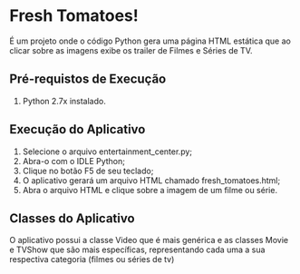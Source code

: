 # Fresh Tomatoes!
É um projeto onde o código Python gera uma página HTML estática que ao clicar sobre as imagens exibe os trailer de Filmes e Séries de TV.

## Pré-requistos de Execução
1. Python 2.7x instalado.

## Execução do Aplicativo
1. Selecione o arquivo entertainment_center.py;
2. Abra-o com o IDLE Python;
3. Clique no botão F5 de seu teclado;
4. O aplicativo gerará um arquivo HTML chamado fresh_tomatoes.html;
5.  Abra o arquivo HTML e clique sobre a imagem de um filme ou série.

## Classes do Aplicativo
O aplicativo possui a classe Video que é mais genérica e as classes Movie e TVShow que são mais específicas, representando cada uma a sua
respectiva categoria (filmes ou séries de tv)
